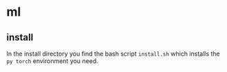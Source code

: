 # ml
## install
In the install directory you find the bash script `install.sh` which installs the `py torch` environment you need.
